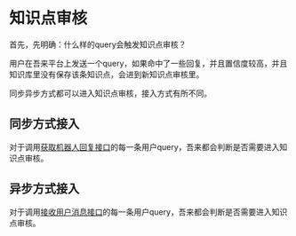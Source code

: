 # 知识点审核
首先，先明确：什么样的query会触发知识点审核？

用户在吾来平台上发送一个query，如果命中了一些回复，并且置信度较高，并且知识库里没有保存该条知识点，会进到新知识点审核里。

同步异步方式都可以进入知识点审核，接入方式有所不同。

## 同步方式接入
对于调用[获取机器人回复接口](http://openapi.wul.ai/1.3.0/docs#operation/GetBotResponse)的每一条用户query，吾来都会判断是否需要进入知识点审核。

## 异步方式接入
对于调用[接收用户消息接口](http://openapi.wul.ai/1.3.0/docs#operation/ReceiveMessage)的每一条用户query，吾来都会判断是否需要进入知识点审核。